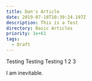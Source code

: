 ```yaml
---
title: Dan's Article
date: 2019-07-18T10:39:24.197Z
description: This is a Test
directory: Basic Articles
priority: 1e+61
tags:
  - Draft
---
```

Testing Testing Testing 1 2 3



I am inevitable.
